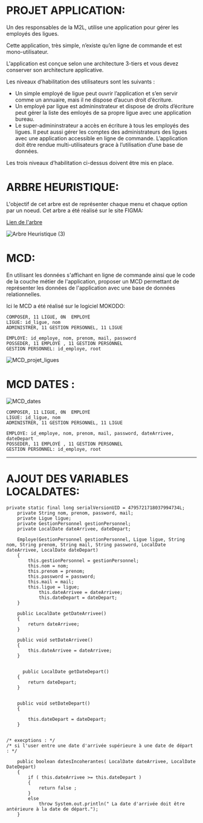 # PROJET APPLICATION:

Un des responsables de la M2L, utilise une application pour gérer les employés des ligues. 

Cette application, très simple, n’existe qu’en ligne de commande et est mono-utilisateur. 

L'application  est conçue selon une architecture 3-tiers et vous devez conserver son architecture applicative.

Les niveaux d’habilitation des utilisateurs sont les suivants :

* Un simple employé de ligue peut ouvrir l’application et s’en servir comme un annuaire, mais il ne dispose d’aucun droit d’écriture.
* Un employé par ligue est admininstrateur et dispose de droits d’écriture peut gérer la liste des emloyés de sa propre ligue avec une application bureau.
* Le super-admininstrateur a accès en écriture à tous les employés des ligues. Il peut aussi gérer les comptes des administrateurs des ligues avec une application accessible en ligne de commande.
L’application doit être rendue multi-utilisateurs grace à l’utilisation d’une base de données.

Les trois niveaux d’habilitation ci-dessus doivent être mis en place.
# ARBRE HEURISTIQUE:

L'objectif de cet arbre est de représenter chaque menu et chaque option par un noeud.
Cet arbre a été réalisé sur le site FIGMA:

[Lien de l'arbre](https://www.figma.com/file/nKBFi9b7gsDLVyzOhAWF3z/Arbre-Heuristique?type=whiteboard&node-id=0%3A1&t=NrrkjkS34Nig52fh-1) 


![Arbre Heuristique (3)](https://hackmd.io/_uploads/SyE2VJmup.png)





# MCD:

En utilisant les données s'affichant en ligne de commande ainsi que le code de la couche métier de l'application, proposer un MCD permettant de représenter les données de l'application avec une base de données relationnelles.

Ici le MCD a été réalisé sur le logiciel MOKODO:

```
COMPOSER, 11 LIGUE, 0N  EMPLOYÉ
LIGUE: id_ligue, nom 
ADMINISTRER, 11 GESTION PERSONNEL, 11 LIGUE

EMPLOYE: id_employe, nom, prenom, mail, password
POSSEDER, 11 EMPLOYÉ , 11 GESTION PERSONNEL
GESTION PERSONNEL: id_employe, root
```

![MCD_projet_ligues](https://hackmd.io/_uploads/B1T2Ny7d6.png)
# MCD DATES :

![MCD_dates](https://hackmd.io/_uploads/SyKa2lEda.png)

```
COMPOSER, 11 LIGUE, 0N  EMPLOYÉ
LIGUE: id_ligue, nom 
ADMINISTRER, 11 GESTION PERSONNEL, 11 LIGUE

EMPLOYE: id_employe, nom, prenom, mail, password, dateArrivee, dateDepart
POSSEDER, 11 EMPLOYÉ , 11 GESTION PERSONNEL
GESTION PERSONNEL: id_employe, root
```


---
# AJOUT DES VARIABLES LOCALDATES:
```
private static final long serialVersionUID = 4795721718037994734L;
	private String nom, prenom, password, mail;
	private Ligue ligue;
	private GestionPersonnel gestionPersonnel;
	private LocalDate dateArrivee, dateDepart;
	
	Employe(GestionPersonnel gestionPersonnel, Ligue ligue, String nom, String prenom, String mail, String password, LocalDate dateArrivee, LocalDate dateDepart)
	{
		this.gestionPersonnel = gestionPersonnel;
		this.nom = nom;
		this.prenom = prenom;
		this.password = password;
		this.mail = mail;
		this.ligue = ligue;
        	this.dateArrivee = dateArrivee;
        	this.dateDepart = dateDepart;
	}
    
    public LocalDate getDateArrivee()
	{
		return dateArrivee;
	}
    
	public void setDateArrivee()
	{
		this.dateArrivee = dateArrivee;
	}
    
    
      public LocalDate getDateDepart()
	{
		return dateDepart;
	}
	

	public void setDateDepart()
	{
    
		this.dateDepart = dateDepart;
	}
    

/* execptions : */
/* si l'user entre une date d'arrivée supérieure à une date de départ : */

    public boolean datesIncoherantes( LocalDate dateArrivee, LocalDate DateDepart)
	{
		if ( this.dateArrivee >= this.dateDepart )
		{
			return false ;
		}
		else
			throw System.out.println(" La date d'arrivée doit être antérieure à la date de départ.");
	}
```
